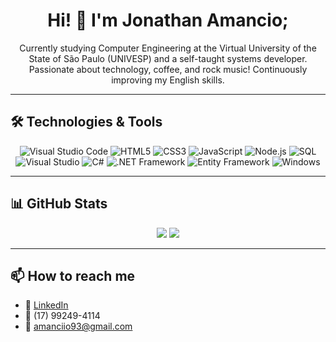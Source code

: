 <h1 align="center">Hi! 👋 I'm Jonathan Amancio;</h1>

<p align="center">
  Currently studying Computer Engineering at the Virtual University of the State of São Paulo (UNIVESP) and a self-taught systems developer. Passionate about technology, coffee, and rock music!
  Continuously improving my English skills.
</p>

---

## 🛠️ Technologies & Tools

<p align="center">
  <img src="https://img.shields.io/badge/VS Code-007ACC?style=for-the-badge&logo=visual-studio-code&logoColor=white" alt="Visual Studio Code"/>
  <img src="https://img.shields.io/badge/HTML5-E34F26?style=for-the-badge&logo=html5&logoColor=white" alt="HTML5"/>
  <img src="https://img.shields.io/badge/CSS3-1572B6?style=for-the-badge&logo=css3&logoColor=white" alt="CSS3"/>
  <img src="https://img.shields.io/badge/JavaScript-F7DF1E?style=for-the-badge&logo=javascript&logoColor=black" alt="JavaScript"/>
  <img src="https://img.shields.io/badge/Node.js-339933?style=for-the-badge&logo=nodedotjs&logoColor=white" alt="Node.js"/>
  <img src="https://img.shields.io/badge/SQL-003B57?style=for-the-badge&logo=postgresql&logoColor=white" alt="SQL"/>  
  <img src="https://img.shields.io/badge/Visual Studio-5C2D91?style=for-the-badge&logo=visual-studio&logoColor=white" alt="Visual Studio"/>
  <img src="https://img.shields.io/badge/C%23-239120?style=for-the-badge&logo=c-sharp&logoColor=white" alt="C#"/>
  <img src="https://img.shields.io/badge/.NET-512BD4?style=for-the-badge&logo=dotnet&logoColor=white" alt=".NET Framework"/> 
  <img src="https://img.shields.io/badge/Entity%20Framework-6DB33F?style=for-the-badge&logo=.net&logoColor=white" alt="Entity Framework"/>
  <img src="https://img.shields.io/badge/Windows-0078D6?style=for-the-badge&logo=windows&logoColor=white" alt="Windows"/>
</p>

---

## 📊 GitHub Stats

<p align="center">
  <img src="https://github-readme-stats.vercel.app/api?username=amanciio93&show_icons=true&theme=tokyonight" />
  <img src="https://github-readme-stats.vercel.app/api/top-langs/?username=amanciio93&layout=compact&theme=tokyonight" />
</p>

---

## 📫 How to reach me

- 💼 <a href="https://www.linkedin.com/in/amanciio93" target="_blank">LinkedIn</a> 
- 📱 (17) 99249-4114
- 📧 amanciio93@gmail.com
